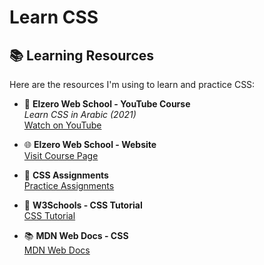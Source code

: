 # Learn CSS

## 📚 Learning Resources

Here are the resources I'm using to learn and practice CSS:

- 🎥 **Elzero Web School - YouTube Course**  
  *Learn CSS in Arabic (2021)*  
  [Watch on YouTube](https://www.youtube.com/watch?v=X1ulCwyhCVM&list=PLDoPjvoNmBAzjsz06gkzlSrlev53MGIKe&index=2)

- 🌐 **Elzero Web School - Website**  
  [Visit Course Page](https://elzero.org/category/courses/css-course/)

- 📝 **CSS Assignments**  
  [Practice Assignments](https://elzero.org/category/assignments/css-assignments/)

- 📘 **W3Schools - CSS Tutorial**  
  [CSS Tutorial](https://www.w3schools.com/css/default.asp)

- 📚 **MDN Web Docs - CSS**  
  [MDN Web Docs](https://developer.mozilla.org/en-US/docs/Web/CSS)